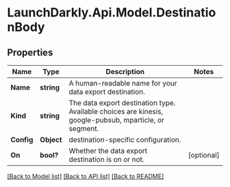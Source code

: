 # LaunchDarkly.Api.Model.DestinationBody
## Properties

Name | Type | Description | Notes
------------ | ------------- | ------------- | -------------
**Name** | **string** | A human-readable name for your data export destination. | 
**Kind** | **string** | The data export destination type. Available choices are kinesis, google-pubsub, mparticle, or segment. | 
**Config** | **Object** | destination-specific configuration. | 
**On** | **bool?** | Whether the data export destination is on or not. | [optional] 

[[Back to Model list]](../README.md#documentation-for-models) [[Back to API list]](../README.md#documentation-for-api-endpoints) [[Back to README]](../README.md)

